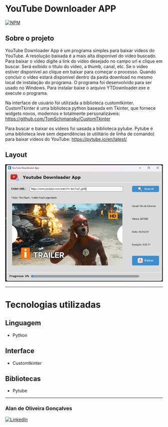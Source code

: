 # YouTube Downloader APP 
[![NPM](https://img.shields.io/npm/l/react)](https://github.com/Alan-oliveir/youtube_downloader/blob/main/LICENSE)

## Sobre o projeto
YouTube Downloader App é um programa simples para baixar vídeos do YouTube. A resolução baixada é a mais alta disponível do vídeo buscado. Para baixar o vídeo digite a link do vídeo desejado no campo url e clique em buscar. Será exibido o título do vídeo, a thumb, canal, etc. Se o vídeo estiver disponível ao clique em baixar para começar o processo. Quando concluir o vídeo estará disponível dentro da pasta download no mesmo local de instalação do programa. O programa foi desenvolvido para ser usado no Windows. Para instalar baixe o arquivo YTDownloader.exe e execute o programa.

Na interface de usuário foi utilizada a biblioteca customtkinter. CustomTkinter é uma biblioteca python baseada em Tkinter, que fornece widgets novos, modernos e totalmente personalizáveis: <https://github.com/TomSchimansky/CustomTkinter>

Para buscar e baixar os vídeos foi uasada a biblioteca pytube. Pytube é uma biblioteca leve sem dependências (e utilitário de linha de comando) para baixar vídeos do YouTube: <https://pytube.io/en/latest/>

## Layout 
![Windows](https://github.com/Alan-oliveir/youtube_downloader/blob/main/images/yt-downloader-screenshot.jpg)
___

# Tecnologias utilizadas
## Linguagem
- Python

## Interface
- Customtkinter

## Bibliotecas
- Pytube

___
### Alan de Oliveira Gonçalves
[![LinkedIn](https://img.shields.io/badge/LinkedIn-0077B5?style=for-the-badge&logo=linkedin&logoColor=white)](https://www.linkedin.com/in/alan-ogoncalves/) 
